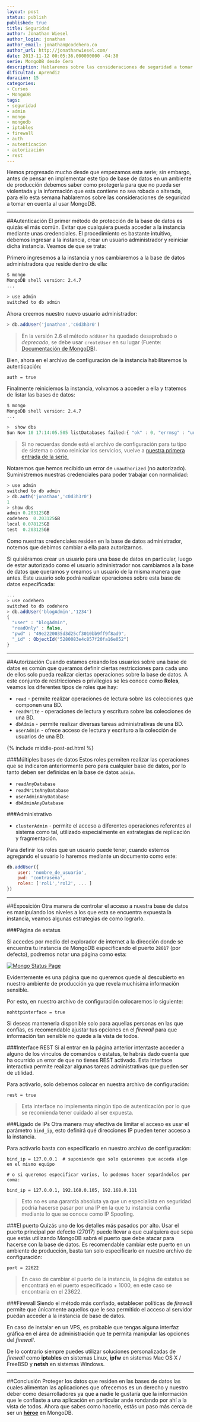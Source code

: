 ```yaml
---
layout: post
status: publish
published: true
title: Seguridad
author: Jonathan Wiesel
author_login: jonathan
author_email: jonathan@codehero.co
author_url: http://jonathanwiesel.com/
date: 2013-11-12 00:05:36.000000000 -04:30
serie: MongoDB desde Cero
description: Hablaremos sobre las consideraciones de seguridad a tomar en cuenta al usar MongoDB para que la información que esta contiene no sea robada o alterada.
dificultad: Aprendiz
duracion: 15
categories:
- Cursos
- MongoDB
tags:
- seguridad
- admin
- mongo
- mongodb
- iptables
- firewall
- auth
- autenticacion
- autorización
- rest
---
```

Hemos progresado mucho desde que empezamos esta serie; sin embargo, antes de pensar en implementar este tipo de base de datos en un ambiente de producción debemos saber como protegerla para que no pueda ser violentada y la información que esta contiene no sea robada o alterada, para ello esta semana hablaremos sobre las consideraciones de seguridad a tomar en cuenta al usar MongoDB.
***
##Autenticación
El primer método de protección de la base de datos es quizás el más común. Evitar que cualquiera pueda acceder a la instancia mediante unas credenciales. El procedimiento es bastante intuitivo, debemos ingresar a la instancia, crear un usuario administrador y reiniciar dicha instancia. Veamos de que se trata:

Primero ingresemos a la instancia y nos cambiaremos a la base de datos administradora que reside dentro de ella:

```sh
$ mongo
MongoDB shell version: 2.4.7
...
```

```js
> use admin
switched to db admin
```

Ahora creemos nuestro nuevo usuario administrador:

```js
> db.addUser('jonathan','c0d3h3r0')
```

> En la versión 2.6 el método `addUser` ha quedado desaprobado o *deprecado*, se debe usar `createUser` en su lugar (Fuente: [Documentación de MongoDB](http://docs.mongodb.org/manual/reference/method/db.addUser/)).

Bien, ahora en el archivo de configuración de la instancia habilitaremos la autenticación:

```
auth = true
```

Finalmente reiniciemos la instancia, volvamos a acceder a ella y tratemos de listar las bases de datos:

```sh
$ mongo
MongoDB shell version: 2.4.7
...
```

```js
>  show dbs
Sun Nov 10 17:14:05.505 listDatabases failed:{ "ok" : 0, "errmsg" : "unauthorized" } at src/mongo/shell/mongo.js:46
```

> Si no recuerdas donde está el archivo de configuración para tu tipo de sistema o cómo reiniciar los servicios, vuelve a [nuestra primera entrada de la serie.](http://codehero.co/mongodb-desde-cero-introduccion-e-instalacion/)

Notaremos que hemos recibido un error de `unauthorized` (no autorizado). Suministremos nuestras credenciales para poder trabajar con normalidad:

```js
> use admin
switched to db admin
> db.auth('jonathan','c0d3h3r0')
1
> show dbs
admin 0.203125GB
codehero  0.203125GB
local 0.078125GB
test  0.203125GB
```

Como nuestras credenciales residen en la base de datos administrador, notemos que debimos cambiar a ella para autorizarnos.

Si quisiéramos crear un usuario para una base de datos en particular, luego de estar autorizado como el usuario administrador nos cambiamos a la base de datos que queramos y creamos un usuario de la misma manera que antes. Este usuario solo podrá realizar operaciones sobre esta base de datos especificada:

```js
...
> use codehero
switched to db codehero
> db.addUser('blogAdmin','1234')
{
  "user" : "blogAdmin",
  "readOnly" : false,
  "pwd" : "49e2220035d3d25cf3010bb9ff9f8ad9",
  "_id" : ObjectId("5280083e4c857f20fa16e052")
}
```

***
##Autorización
Cuando estamos creando los usuarios sobre una base de datos es común que queramos definir ciertas restricciones para cada uno de ellos solo pueda realizar ciertas operaciones sobre la base de datos. A este conjunto de restricciones o privilegios se les conoce como **Roles**, veamos los diferentes tipos de roles que hay:

* `read` - permite realizar operaciones de lectura sobre las colecciones que componen una BD.
* `readWrite` - operaciones de lectura y escritura sobre las colecciones de una BD.
* `dbAdmin` - permite realizar diversas tareas administrativas de una BD.
* `userAdmin` - ofrece acceso de lectura y escrituro a la colección de usuarios de una BD.

{% include middle-post-ad.html %}

###Múltiples bases de datos
Estos roles permiten realizar las operaciones que se indicaron anteriormente pero para cualquier base de datos, por lo tanto deben ser definidas en la base de datos `admin`.

* `readAnyDatabase`
* `readWriteAnyDatabase`
* `userAdminAnyDatabase`
* `dbAdminAnyDatabase`

###Administrativo

* `clusterAdmin` - permite el acceso a diferentes operaciones referentes al sistema como tal, utilizado especialmente en estrategias de replicación y fragmentación.

Para definir los roles que un usuario puede tener, cuando estemos agregando el usuario lo haremos mediante un documento como este:

```js
db.addUser({
    user: 'nombre_de_usuario',
    pwd: 'contraseña',
    roles: ['rol1','rol2', ... ]
})
```
***
##Exposición
Otra manera de controlar el acceso a nuestra base de datos es manipulando los niveles a los que esta se encuentra expuesta la instancia, veamos algunas estrategias de como lograrlo.

###Página de estatus

Si accedes por medio del explorador de internet a la dirección donde se encuentra tu instancia de MongoDB especificando el puerto `28017` (por defecto), podremos notar una página como esta:

[![Mongo Status Page](http://i.imgur.com/AMZPFMw.png)](http://i.imgur.com/AMZPFMw.png)

Evidentemente es una página que no queremos quede al descubierto en nuestro ambiente de producción ya que revela muchísima información sensible.

Por esto, en nuestro archivo de configuración colocaremos lo siguiente:

```
nohttpinterface = true
```

Si deseas mantenerla disponible solo para aquellas personas en las que confías, es recomendable ajustar tus opciones en el *firewall* para que información tan sensible no quede a la vista de todos.

###Interface REST
Si al entrar en la página anterior intentaste acceder a alguno de los vínculos de comandos o estatus, te habrás dado cuenta que ha ocurrido un error de que no tienes REST activado. Esta interface interactiva permite realizar algunas tareas administrativas que pueden ser de utilidad.

Para activarlo, solo debemos colocar en nuestra archivo de configuración:

```
rest = true
```

> Esta interface no implementa ningún tipo de autenticación por lo que se recomienda tener cuidado al ser expuesta.

###Ligado de IPs
Otra manera muy efectiva de limitar el acceso es usar el parámetro `bind_ip`, esto definirá qué direcciones IP pueden tener acceso a la instancia.

Para activarlo basta con especificarlo en nuestro archivo de configuración:

```
bind_ip = 127.0.0.1  # suponiendo que solo quieremos que acceda algo en el mismo equipo

# o si queremos especificar varios, lo podemos hacer separándolos por coma:

bind_ip = 127.0.0.1, 192.168.0.105, 192.168.0.111
```

> Esto no es una garantía absoluta ya que un especialista en seguridad podría hacerse pasar por una IP en la que tu instancia confía mediante lo que se conoce como IP Spoofing.

###El puerto
Quizás uno de los detalles más pasados por alto. Usar el puerto principal por defecto  (27017) puede llevar a que cualquiera que sepa que estás utilizando MongoDB sabrá el puerto que debe atacar para hacerse con la base de datos. Es recomendable cambiar este puerto en un ambiente de producción, basta tan solo especificarlo en nuestro archivo de configuración:

```
port = 22622
```

> En caso de cambiar el puerto de la instancia, la página de estatus se encontrará en el puerto especificado + 1000, en este caso se encontraría en el 23622.

###Firewall
Siendo el método más confiado, establecer políticas de *firewall* permite que únicamente aquellos que le sea permitido el acceso al servidor puedan acceder a la instancia de base de datos.

En caso de instalar en un VPS, es probable que tengas alguna interfaz gráfica en el área de administración que te permita manipular las opciones del *firewall*.

De lo contrario siempre puedes utilizar soluciones personalizadas de *firewall* como **iptables** en sistemas Linux, **ipfw** en sistemas Mac OS X / FreeBSD y **netsh** en sistemas Windows.
***
##Conclusión
Proteger los datos que residen en las bases de datos las cuales alimentan las aplicaciones que ofrecemos es un derecho y nuestro deber como desarrolladores ya que a nadie le gustaría que la información que le confiaste a una aplicación en particular ande rondando por ahí a la vista de todos. Ahora que sabes como hacerlo, estás un paso más cerca de ser un [**héroe**](http://codehero.co) en MongoDB.
